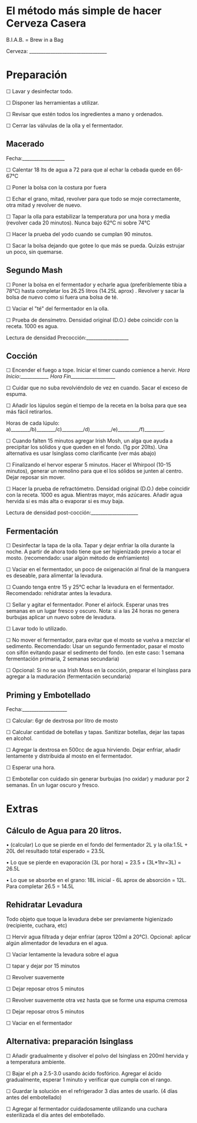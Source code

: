 El método más simple de hacer Cerveza Casera
============
B.I.A.B. = Brew in a Bag

Cerveza:
\_\_\_\_\_\_\_\_\_\_\_\_\_\_\_\_\_\_\_\_\_\_\_\_\_\_\_\_\_\_\_\_\_

Preparación
===========

☐ Lavar y desinfectar todo.

☐ Disponer las herramientas a utilizar.

☐ Revisar que estén todos los ingredientes a mano y ordenados.

☐ Cerrar las válvulas de la olla y el fermentador.

Macerado
--------

Fecha:\_\_\_\_\_\_\_\_\_\_\_\_\_\_\_\_\_\_

☐ Calentar 18 lts de agua a 72 para que al echar la cebada quede en
66-67°C

☐ Poner la bolsa con la costura por fuera

☐ Echar el grano, mitad, revolver para que todo se moje correctamente,
otra mitad y revolver de nuevo.

☐ Tapar la olla para estabilizar la temperatura por una hora y media
(revolver cada 20 minutos). Nunca bajo 62°C ni sobre 74°C

☐ Hacer la prueba del yodo cuando se cumplan 90 minutos.

☐ Sacar la bolsa dejando que gotee lo que más se pueda. Quizás estrujar
un poco, sin quemarse.

Segundo Mash
------------

☐ Poner la bolsa en el fermentador y echarle agua (preferiblemente tibia
a 78°C) hasta completar los 26.25 litros (14.25L aprox) . Revolver y
sacar la bolsa de nuevo como si fuera una bolsa de té.

☐ Vaciar el "té" del fermentador en la olla.

☐ Prueba de densímetro. Densidad original (D.O.) debe coincidir con la
receta. 1000 es agua.

Lectura de densidad Precocción:\_\_\_\_\_\_\_\_\_\_\_\_\_\_\_\_\_\_

Cocción
-------

☐ Encender el fuego a tope. Iniciar el timer cuando comience a hervir.
*Hora Inicio:\_\_\_\_\_\_\_\_\_\_\_\_ Hora
Fin\_\_\_\_\_\_\_\_\_\_\_\_\_\_\_\_\_\_\_*

☐ Cuidar que no suba revolviéndolo de vez en cuando. Sacar el exceso de
espuma.

☐ Añadir los lúpulos según el tiempo de la receta en la bolsa para que
sea más fácil retirarlos.

Horas de cada lúpulo:
a)\_\_\_\_\_\_\_\_/b)\_\_\_\_\_\_\_\_/c)\_\_\_\_\_\_\_\_\_/d)\_\_\_\_\_\_\_\_\_/e)\_\_\_\_\_\_\_\_\_/f)\_\_\_\_\_\_\_\_.

☐ Cuando falten 15 minutos agregar Irish Mosh, un alga que ayuda a
precipitar los sólidos y que queden en el fondo. (1g por 20lts). Una alternativa es usar Isinglass como clarificante (ver más abajo)

☐ Finalizando el hervor esperar 5 minutos. Hacer el Whirpool (10-15
minutos), generar un remolino para que el los sólidos se junten al
centro. Dejar reposar sin mover.

☐ Hacer la prueba de refractómetro. Densidad original (D.O.) debe
coincidir con la receta. 1000 es agua. Mientras mayor, más azúcares.
Añadir agua hervida si es más alta o evaporar si es muy baja.

Lectura de densidad
post-cocción:\_\_\_\_\_\_\_\_\_\_\_\_\_\_\_\_\_\_\_\_

Fermentación
------------

☐ Desinfectar la tapa de la olla. Tapar y dejar enfriar la olla durante
la noche. A partir de ahora todo tiene que ser higienizado previo a
tocar el mosto. (recomendado: usar algún método de enfriamiento)

☐ Vaciar en el fermentador, un poco de oxigenación al final de la
manguera es deseable, para alimentar la levadura.

☐ Cuando tenga entre 15 y 25°C echar la levadura en el fermentador.
Recomendado: rehidratar antes la levadura.

☐ Sellar y agitar el fermentador. Poner el airlock. Esperar unas tres
semanas en un lugar fresco y oscuro. Nota: si a las 24 horas no genera
burbujas aplicar un nuevo sobre de levadura.

☐ Lavar todo lo utilizado.

☐ No mover el fermentador, para evitar que el mosto se vuelva a mezclar
el sedimento. Recomendado: Usar un segundo fermentador, pasar el mosto
con sifón evitando pasar el sedimento del fondo. (en este caso: 1 semana
fermentación primaria, 2 semanas secundaria)

☐ Opcional: Si no se usa Irish Moss en la cocción, preparar el Isinglass
para agregar a la maduración (fermentación secundaria)

Priming y Embotellado
---------------------

Fecha:\_\_\_\_\_\_\_\_\_\_\_\_\_\_\_\_\_\_\_

☐ Calcular: 6gr de dextrosa por litro de mosto

☐ Calcular cantidad de botellas y tapas. Sanitizar botellas, dejar las
tapas en alcohol.

☐ Agregar la dextrosa en 500cc de agua hirviendo. Dejar enfriar, añadir
lentamente y distribuida al mosto en el fermentador.

☐ Esperar una hora.

☐ Embotellar con cuidado sin generar burbujas (no oxidar) y madurar por
2 semanas. En un lugar oscuro y fresco.

Extras
======

Cálculo de Agua para 20 litros.
-------------------------------

• (calcular) Lo que se pierde en el fondo del fermentador 2L y la
olla:1.5L + 20L del resultado total esperado = 23.5L

• Lo que se pierde en evaporación (3L por hora) = 23.5 + (3L\*1hr=3L) =
26.5L

• Lo que se absorbe en el grano: 18L inicial - 6L aprox de absorción =
12L. Para completar 26.5 = 14.5L

Rehidratar Levadura
-------------------

Todo objeto que toque la levadura debe ser previamente higienizado
(recipiente, cuchara, etc)

☐ Hervir agua filtrada y dejar enfriar (aprox 120ml a 20°C). Opcional:
aplicar algún alimentador de levadura en el agua.

☐ Vaciar lentamente la levadura sobre el agua

☐ tapar y dejar por 15 minutos

☐ Revolver suavemente

☐ Dejar reposar otros 5 minutos

☐ Revolver suavemente otra vez hasta que se forme una espuma cremosa

☐ Dejar reposar otros 5 minutos

☐ Vaciar en el fermentador

Alternativa: preparación Isinglass
----------------------------------

☐ Añadir gradualmente y disolver el polvo del Isinglass en 200ml hervida
y a temperatura ambiente.

☐ Bajar el ph a 2.5-3.0 usando ácido fosfórico. Agregar el ácido
gradualmente, esperar 1 minuto y verificar que cumpla con el rango.

☐ Guardar la solución en el refrigerador 3 días antes de usarlo. (4 días
antes del embotellado)

☐ Agregar al fermentador cuidadosamente utilizando una cuchara
esterilizada el día antes del embotellado.

